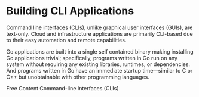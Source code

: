 # Building CLI Applications

Command line interfaces (CLIs), unlike graphical user interfaces (GUIs), are text-only. Cloud and infrastructure applications are primarily CLI-based due to their easy automation and remote capabilities.

Go applications are built into a single self contained binary making installing Go applications trivial; specifically, programs written in Go run on any system without requiring any existing libraries, runtimes, or dependencies. And programs written in Go have an immediate startup time—similar to C or C++ but unobtainable with other programming languages.

<ResourceGroupTitle>Free Content</ResourceGroupTitle>
<BadgeLink colorScheme='blue' badgeText='Read' href='https://go.dev/solutions/clis'>Command-line Interfaces (CLIs)</BadgeLink>